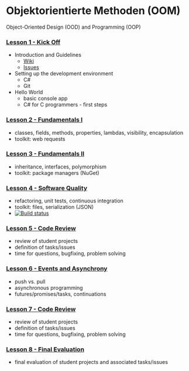 # Objektorientierte Methoden (OOM)
  Object-Oriented Design (OOD) and Programming (OOP)

### [Lesson 1 - Kick Off](https://github.com/bicoom/oom/wiki/Lesson-1)
  * Introduction and Guidelines
    * [Wiki](https://github.com/bicoom/oom/wiki)
    * [Issues](https://github.com/bicoom/oom/issues)
  * Setting up the development environment
    * C#
    * Git
  * Hello World
    * basic console app
    * C# for C programmers - first steps

### [Lesson 2 - Fundamentals I](https://github.com/bicoom/oom/wiki/Lesson-2)
  * classes, fields, methods, properties, lambdas, visibility, encapsulation
  * toolkit: web requests

### [Lesson 3 - Fundamentals II](https://github.com/bicoom/oom/wiki/Lesson-3)
  * inheritance, interfaces, polymorphism
  * toolkit: package managers (NuGet)

### [Lesson 4 - Software Quality](https://github.com/bicoom/oom/wiki/Lesson-4)
  * refactoring, unit tests, continuous integration
  * toolkit: files, serialization (JSON)
  * [![Build status](https://ci.appveyor.com/api/projects/status/6e5h7fiyhtwdpbce/branch/master?svg=true)](https://ci.appveyor.com/project/bicoom/oom/branch/master)

### [Lesson 5 - Code Review](https://github.com/bicoom/oom/wiki/Lesson-5)
  * review of student projects
  * definition of tasks/issues
  * time for questions, bugfixing, problem solving

### [Lesson 6 - Events and Asynchrony](https://github.com/bicoom/oom/wiki/Lesson-6)
  * push vs. pull
  * asynchronous programming
  * futures/promises/tasks, continuations

### [Lesson 7 - Code Review](https://github.com/bicoom/oom/wiki/Lesson-7)
  * review of student projects
  * definition of tasks/issues
  * time for questions, bugfixing, problem solving

### [Lesson 8 - Final Evaluation](https://github.com/bicoom/oom/wiki/Lesson-8)
  * final evaluation of student projects and associated tasks/issues
